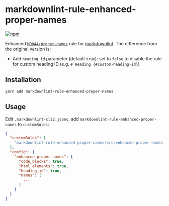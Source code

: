 # markdownlint-rule-enhanced-proper-names

[![npm](https://img.shields.io/npm/v/markdownlint-rule-enhanced-proper-names?color=blue)](https://www.npmjs.com/package/markdownlint-rule-enhanced-proper-names)

Enhanced [`MD044/proper-names`](https://github.com/DavidAnson/markdownlint/blob/main/doc/Rules.md#md044---proper-names-should-have-the-correct-capitalization) rule for [markdownlint](https://github.com/DavidAnson/markdownlint). The difference from the original version is:

- Add `heading_id` parameter (default `true`): set to `false` to disable the rule for custom heading ID (e.g. `# Heading {#custom-heading-id}`)

## Installation

```shell
yarn add markdownlint-rule-enhanced-proper-names
```

## Usage

Edit `.markdownlint-cli2.jsonc`, add `markdownlint-rule-enhanced-proper-names` to `customRules`:

```json
{
  "customRules": [
    "markdownlint-rule-enhanced-proper-names/src/enhanced-proper-names.js"
  ],
  "config": {
    "enhanced-proper-names": {
      "code_blocks": true,
      "html_elements": true,
      "heading_id": true,
      "names": [
        ...
      ]
    }
  }
}
```
